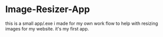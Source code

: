 # Image-Resizer-App
this is a small app/.exe i made for my own work flow to help with resizing images for my website. it's my first app.
